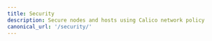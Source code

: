 ```yaml
---
title: Security
description: Secure nodes and hosts using Calico network policy
canonical_url: '/security/'
---
```

